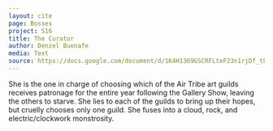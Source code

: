 ```yaml
---
layout: cite
page: Bosses
project: S16
title: The Curator
author: Denzel Buenafe
media: Text
source: https://docs.google.com/document/d/1K4H1369GSCRFLteF23n1rjDf_tke8aqb4F7cfBas3RI/edit?usp=sharing
---
```

She is the one in charge of choosing which of the Air Tribe art guilds receives patronage for the entire year following the Gallery Show, leaving the others to starve. She lies to each of the guilds to bring up their hopes, but cruelly chooses only one guild. She fuses into a cloud, rock, and electric/clockwork monstrosity.
